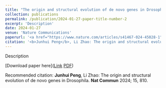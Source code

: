 ```yaml
---
title: "The origin and structural evolution of de novo genes in Drosophila"
collection: publications
permalink: /publication/2024-01-27-paper-title-number-2
excerpt: 'Description'
date: 2024-01-27
venue: 'Nature Communications'
paperurl: '<a href="https://www.nature.com/articles/s41467-024-45028-1">Link</a> <a href="https://jhpanda.github.io/files/denovo_genes.pdf">PDF</a>'
citation: '<b>Junhui Peng</b>, Li Zhao: The origin and structural evolution of de novo genes in Drosophila. <b>Nat Commun</b> 2024; 15, 810.'
---
```

Description

[Download paper here](<a href="https://www.nature.com/articles/s41467-024-45028-1">Link</a> <a href="https://jhpanda.github.io/files/denovo_genes.pdf">PDF</a>)

Recommended citation: <b>Junhui Peng</b>, Li Zhao: The origin and structural evolution of de novo genes in Drosophila. <b>Nat Commun</b> 2024; 15, 810.